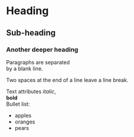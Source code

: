# Heading
## Sub-heading
### Another deeper heading
Paragraphs are separated  
by a blank line.

Two spaces at the end of a line leave a
line break.   

Text attributes _italic_,  
**bold**  
Bullet list:  
  * apples  
  * oranges  
  * pears
